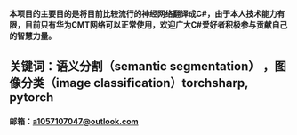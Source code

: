 #### 本项目的主要目的是将目前比较流行的神经网络翻译成C#，由于本人技术能力有限，目前只有华为CMT网络可以正常使用，欢迎广大C#爱好者积极参与贡献自己的智慧力量。
## 关键词：语义分割（semantic segmentation） ，图像分类（image classification）torchsharp, pytorch
#### 邮箱：a1057107047@outlook.com
